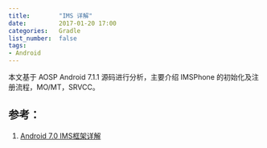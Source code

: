 ```yaml
---
title:        "IMS 详解"
date:         2017-01-20 17:00
categories:   Gradle
list_number:  false
tags:
- Android
---
```


本文基于 AOSP Android 7.1.1 源码进行分析，主要介绍 IMSPhone 的初始化及注册流程，MO/MT，SRVCC。
<!--more-->

## 参考：
1. [Android 7.0 IMS框架详解](http://blog.csdn.net/linyongan/article/details/53350493)